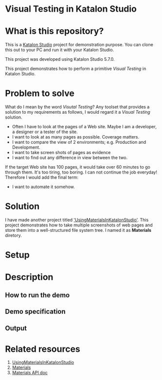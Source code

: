 Visual Testing in Katalon Studio
======

# What is this repository?

This is a [Katalon Studio](https://www.katalon.com/) project for demonstration purpose. You can clone this
out to your PC and run it with your Katalon Studio.

This project was developed using Katalon Studio 5.7.0.

This project demonstrates how to perform a
primitive *Visual Testing* in Katalon Studio.

# Problem to solve

What do I mean by the word *Visutal Testing*? Any toolset that provides a solution to my requirements as follows, I would regard it a *Visual Testing* solution.

- Often I have to look at the pages of a Web site. Maybe I am a developer, a designer or a tester of the site.
- I want to look at as many pages as possible. Coverage matters.
- I want to compare the view of 2 environments; e.g. Production and Development.
- I want to take screen shots of pages as evidence
- I want to find out any difference in view between the two.

If the target Web site has 100 pages, it would take over 60 minutes to go through them. It's too tiring, too boring. I can not continue the job everyday! Therefore I would add the final term:

- I want to automate it somehow.



# Solution

I have made another project titled ['UsingMaterialsInKatalonStudio'](https://github.com/kazurayam/UsingMaterialsInKatalonStudio). This project demonstrates how to take multiple screenshots of web pages and store them into a well-structured file system tree. I named it as **Materials** diretory.



# Setup

# Description

## How to run the demo

## Demo specification

## Output

# Related resources

1. [UsingMaterialsInKatalonStudio](https://github.com/kazurayam/UsingMaterialsInKatalonStudio)
2. [Materials](https://github.com/kazurayam/Materials)
3. [Materials API doc](https://kazurayam.github.io/Materials/)
